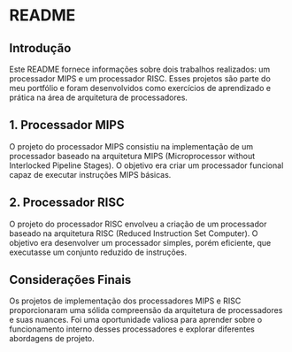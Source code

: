 # README

## Introdução
Este README fornece informações sobre dois trabalhos realizados: um processador MIPS e um processador RISC. Esses projetos são parte do meu portfólio e foram desenvolvidos como exercícios de aprendizado e prática na área de arquitetura de processadores.

## 1. Processador MIPS
O projeto do processador MIPS consistiu na implementação de um processador baseado na arquitetura MIPS (Microprocessor without Interlocked Pipeline Stages). O objetivo era criar um processador funcional capaz de executar instruções MIPS básicas.

## 2. Processador RISC
O projeto do processador RISC envolveu a criação de um processador baseado na arquitetura RISC (Reduced Instruction Set Computer). O objetivo era desenvolver um processador simples, porém eficiente, que executasse um conjunto reduzido de instruções.

## Considerações Finais
Os projetos de implementação dos processadores MIPS e RISC proporcionaram uma sólida compreensão da arquitetura de processadores e suas nuances. Foi uma oportunidade valiosa para aprender sobre o funcionamento interno desses processadores e explorar diferentes abordagens de projeto.

